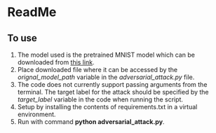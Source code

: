 # ReadMe

## To use
1. The model used is the pretrained MNIST model which can be downloaded from [this link](https://www.example.com).
2. Place downloaded file where it can be accessed by the _orignal_model_path_ variable in the _adversarial_attack.py_ file.
3. The code does not currently support passing arguments from the terminal. The target label for the attack should be specified by the _target_label_ variable in the code when running the script.
4. Setup by installing the contents of requirements.txt in a virtual environment.
5. Run with command __python adversarial_attack.py__. 
